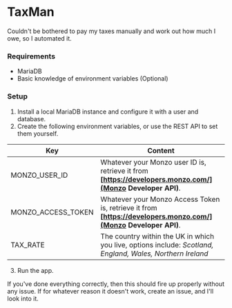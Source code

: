 # TaxMan

Couldn't be bothered to pay my taxes manually and work out how much I owe, so I automated it. 

### Requirements
- MariaDB
- Basic knowledge of environment variables (Optional)

### Setup
1. Install a local MariaDB instance and configure it with a user and database.
2. Create the following environment variables, or use the REST API to set them yourself.

| Key | Content |
|-----|---------|
| MONZO_USER_ID | Whatever your Monzo user ID is, retrieve it from **[https://developers.monzo.com/](Monzo Developer API)**. |
| MONZO_ACCESS_TOKEN | Whatever your Monzo Access Token is, retrieve it from **[https://developers.monzo.com/](Monzo Developer API)**. |
| TAX_RATE | The country within the UK in which you live, options include: *Scotland, England, Wales, Northern Ireland* |
3. Run the app. 

If you've done everything correctly, then this should fire up properly without any issue. If for whatever reason it doesn't work, create an issue, and I'll look into it.